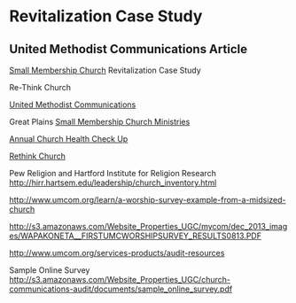 # Revitalization Case Study

## United Methodist Communications Article

[Small Membership Church](http://www.greatplainsumc.org/smallmembershipchurchresources) Revitalization Case Study

Re-Think Church

[United Methodist Communications](http://www.umcom.org)

Great Plains [Small Membership Church Ministries](http://www.greatplainsumc.org/smallmembershipchurchresources)

[Annual Church Health Check Up](http://www.umcom.org/learn/take-an-annual-church-health-checkup)

[Rethink Church](http://www.umcom.org/rethink-church)

Pew Religion and Hartford Institute for Religion Research
http://hirr.hartsem.edu/leadership/church_inventory.html

http://www.umcom.org/learn/a-worship-survey-example-from-a-midsized-church

http://s3.amazonaws.com/Website_Properties_UGC/mycom/dec_2013_images/WAPAKONETA__FIRSTUMCWORSHIPSURVEY_RESULTS0813.PDF

http://www.umcom.org/services-products/audit-resources

Sample Online Survey
http://s3.amazonaws.com/Website_Properties_UGC/church-communications-audit/documents/sample_online_survey.pdf

